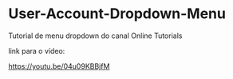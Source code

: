 # User-Account-Dropdown-Menu
Tutorial de menu dropdown do canal Online Tutorials

link para o vídeo:

https://youtu.be/04u09KBBjfM
